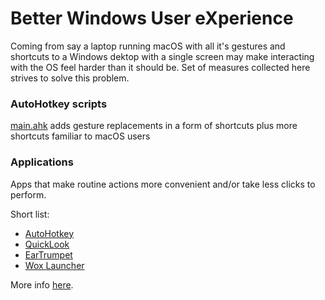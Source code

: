 # Better Windows User eXperience

Coming from say a laptop running macOS with all it's gestures and shortcuts to a Windows dektop with a single screen may make interacting with the OS feel harder than it should be. Set of measures collected here strives to solve this problem.

### AutoHotkey scripts
[main.ahk](ahk/main.ahk) adds gesture replacements in a form of shortcuts plus more shortcuts familiar to macOS users

### Applications
Apps that make routine actions more convenient and/or take less clicks to perform.

Short list:
* [AutoHotkey](https://www.autohotkey.com/)
* [QuickLook](https://pooi.moe/QuickLook/)
* [EarTrumpet](https://github.com/File-New-Project/EarTrumpet)
* [Wox Launcher](http://www.wox.one/)

More info [here](apps/apps.md).